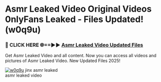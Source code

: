 # Asmr Leaked Video Original Videos 0nlyFans Leaked - Files Updated! (w0q9u)

<h3>🔴 CLICK HERE 🌐==►► <a href="https://tinyurl.com/x26r9saj" rel="nofollow">Asmr Leaked Video Updated Files</a></h3>

Get Asmr Leaked Video and all content. Now you can access all videos and pictures of Asmr Leaked Video. New Updated Files 2025!

[![w0q9u](https://i.imgur.com/LkgZPqh.gif)](https://tinyurl.com/x26r9saj)
jinx asmr leaked<br>
asmr leaked video